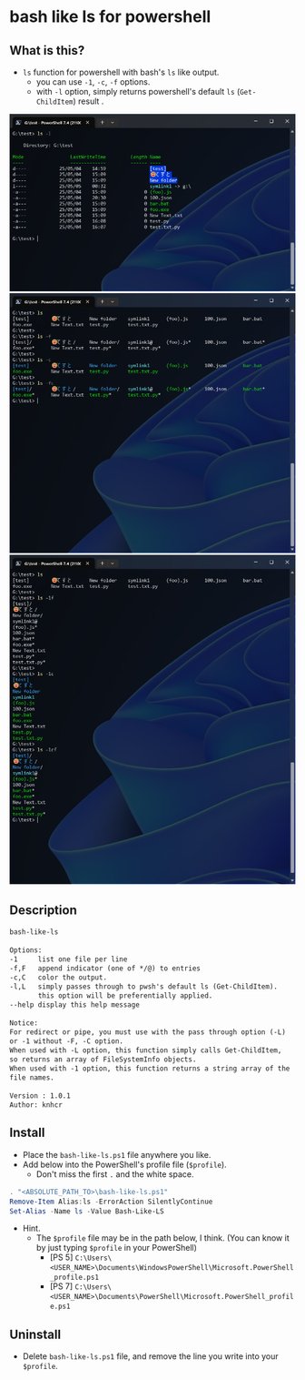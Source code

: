 # bash like ls for powershell

## What is this?
  * `ls` function for powershell with bash's `ls` like output. 
    - you can use `-1`, `-c`, `-f` options.
    - with `-l` option, simply returns powershell's default `ls` (`Get-ChildItem`) result .

![ls-l](./docs/imgs/001.png)
![ls](./docs/imgs/002.png)
![ls-1](./docs/imgs/003.png)


## Description
```
bash-like-ls

Options:
-1     list one file per line
-f,F   append indicator (one of */@) to entries
-c,C   color the output.
-l,L   simply passes through to pwsh's default ls (Get-ChildItem).
       this option will be preferentially applied.
--help display this help message

Notice:
For redirect or pipe, you must use with the pass through option (-L)
or -1 without -F, -C option. 
When used with -L option, this function simply calls Get-ChildItem,
so returns an array of FileSystemInfo objects.
When used with -1 option, this function returns a string array of the
file names.

Version : 1.0.1
Author: knhcr
```


## Install
  * Place the `bash-like-ls.ps1` file anywhere you like.
  * Add below into the PowerShell's profile file (`$profile`).
    - Don't miss the first `.` and the white space.

```ps1
. "<ABSOLUTE_PATH_TO>\bash-like-ls.ps1"
Remove-Item Alias:ls -ErrorAction SilentlyContinue
Set-Alias -Name ls -Value Bash-Like-LS
```

  * Hint.
    - The `$profile` file may be in the path below, I think. (You can know it by just typing `$profile` in your PowerShell)
      + [PS 5] `C:\Users\<USER_NAME>\Documents\WindowsPowerShell\Microsoft.PowerShell_profile.ps1` 
      + [PS 7] `C:\Users\<USER_NAME>\Documents\PowerShell\Microsoft.PowerShell_profile.ps1`


## Uninstall
  * Delete `bash-like-ls.ps1` file, and remove the line you write into your `$profile`.











